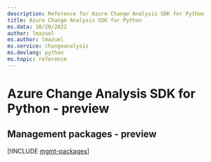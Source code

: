 ```yaml
---
description: Reference for Azure Change Analysis SDK for Python
title: Azure Change Analysis SDK for Python
ms.data: 10/20/2022
author: lmazuel
ms.author: lmazuel
ms.service: changeanalysis
ms.devlang: python
ms.topic: reference
---
```

# Azure Change Analysis SDK for Python - preview

## Management packages - preview
[!INCLUDE [mgmt-packages](change-analysis-mgmt-index.md)]
